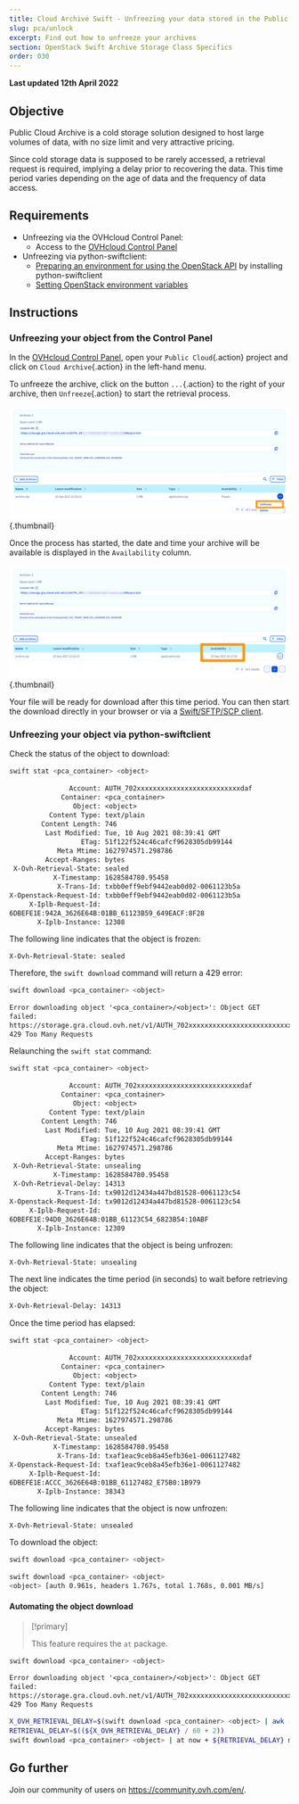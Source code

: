 ```yaml
---
title: Cloud Archive Swift - Unfreezing your data stored in the Public Cloud Archive
slug: pca/unlock
excerpt: Find out how to unfreeze your archives
section: OpenStack Swift Archive Storage Class Specifics
order: 030
---
```


**Last updated 12th April 2022**

## Objective

Public Cloud Archive is a cold storage solution designed to host large volumes of data, with no size limit and very attractive pricing.

Since cold storage data is supposed to be rarely accessed, a retrieval request is required, implying a delay prior to recovering the data. This time period varies depending on the age of data and the frequency of data access.

## Requirements

- Unfreezing via the OVHcloud Control Panel:
    - Access to the [OVHcloud Control Panel](https://ca.ovh.com/auth/?action=gotomanager&from=https://www.ovh.com/ca/en/&ovhSubsidiary=ca)
- Unfreezing via python-swiftclient:
    - [Preparing an environment for using the OpenStack API](https://docs.ovh.com/ca/en/public-cloud/prepare_the_environment_for_using_the_openstack_api/) by installing python-swiftclient
    - [Setting OpenStack environment variables](https://docs.ovh.com/ca/en/public-cloud/set-openstack-environment-variables/)

## Instructions

### Unfreezing your object from the Control Panel

In the [OVHcloud Control Panel](https://ca.ovh.com/auth/?action=gotomanager&from=https://www.ovh.com/ca/en/&ovhSubsidiary=ca), open your `Public Cloud`{.action} project and click on `Cloud Archive`{.action} in the left-hand menu.

To unfreeze the archive, click on the button `...`{.action} to the right of your archive, then `Unfreeze`{.action} to start the retrieval process.

![Unfreeze](images/unfreeze.png){.thumbnail}

Once the process has started, the date and time your archive will be available is displayed in the `Availability` column.

![Unfreeze result](images/unfreeze_result.png){.thumbnail}

Your file will be ready for download after this time period. You can then start the download directly in your browser or via a [Swift/SFTP/SCP client](https://docs.ovh.com/ca/en/storage/pca/sftp/).


### Unfreezing your object via python-swiftclient

Check the status of the object to download:

```bash
swift stat <pca_container> <object>
```

```
               Account: AUTH_702xxxxxxxxxxxxxxxxxxxxxxxxxxdaf
             Container: <pca_container>
                Object: <object>
          Content Type: text/plain
        Content Length: 746
         Last Modified: Tue, 10 Aug 2021 08:39:41 GMT
                  ETag: 51f122f524c46cafcf9628305db99144
            Meta Mtime: 1627974571.298786
         Accept-Ranges: bytes
 X-Ovh-Retrieval-State: sealed
           X-Timestamp: 1628584780.95458
            X-Trans-Id: txbb0eff9ebf9442eab0d02-0061123b5a
X-Openstack-Request-Id: txbb0eff9ebf9442eab0d02-0061123b5a
     X-Iplb-Request-Id: 6DBEFE1E:942A_3626E64B:01BB_61123B59_649EACF:8F28
       X-Iplb-Instance: 12308
```

The following line indicates that the object is frozen:

```
X-Ovh-Retrieval-State: sealed
```

Therefore, the `swift download` command will return a 429 error:

```bash
swift download <pca_container> <object>
```
```
Error downloading object '<pca_container>/<object>': Object GET failed: https://storage.gra.cloud.ovh.net/v1/AUTH_702xxxxxxxxxxxxxxxxxxxxxxxxxxdaf/<pca_container>/<object> 429 Too Many Requests
```

Relaunching the `swift stat` command:

```bash
swift stat <pca_container> <object>
```

```
               Account: AUTH_702xxxxxxxxxxxxxxxxxxxxxxxxxxdaf
             Container: <pca_container>
                Object: <object>
          Content Type: text/plain
        Content Length: 746
         Last Modified: Tue, 10 Aug 2021 08:39:41 GMT
                  ETag: 51f122f524c46cafcf9628305db99144
            Meta Mtime: 1627974571.298786
         Accept-Ranges: bytes
 X-Ovh-Retrieval-State: unsealing
           X-Timestamp: 1628584780.95458
 X-Ovh-Retrieval-Delay: 14313
            X-Trans-Id: tx9012d12434a447bd81528-0061123c54
X-Openstack-Request-Id: tx9012d12434a447bd81528-0061123c54
     X-Iplb-Request-Id: 6DBEFE1E:94D0_3626E64B:01BB_61123C54_6823B54:10ABF
       X-Iplb-Instance: 12309
```

The following line indicates that the object is being unfrozen:

```
X-Ovh-Retrieval-State: unsealing
```

The next line indicates the time period (in seconds) to wait before retrieving the object:

```bash
X-Ovh-Retrieval-Delay: 14313
```

Once the time period has elapsed:

```bash
swift stat <pca_container> <object>
```

```
               Account: AUTH_702xxxxxxxxxxxxxxxxxxxxxxxxxxdaf
             Container: <pca_container>
                Object: <object>
          Content Type: text/plain
        Content Length: 746
         Last Modified: Tue, 10 Aug 2021 08:39:41 GMT
                  ETag: 51f122f524c46cafcf9628305db99144
            Meta Mtime: 1627974571.298786
         Accept-Ranges: bytes
 X-Ovh-Retrieval-State: unsealed
           X-Timestamp: 1628584780.95458
            X-Trans-Id: txaf1eac9ceb8a45efb36e1-0061127482
X-Openstack-Request-Id: txaf1eac9ceb8a45efb36e1-0061127482
     X-Iplb-Request-Id: 6DBEFE1E:ACCC_3626E64B:01BB_61127482_E75B0:1B979
       X-Iplb-Instance: 38343
```

The following line indicates that the object is now unfrozen:

```
X-Ovh-Retrieval-State: unsealed
```

To download the object:

```bash
swift download <pca_container> <object>
```

```bash
swift download <pca_container> <object>
<object> [auth 0.961s, headers 1.767s, total 1.768s, 0.001 MB/s]
```

#### Automating the object download

> [!primary]
>
> This feature requires the `at` package.
>

```bash
swift download <pca_container> <object>
```
```
Error downloading object '<pca_container>/<object>': Object GET failed: https://storage.gra.cloud.ovh.net/v1/AUTH_702xxxxxxxxxxxxxxxxxxxxxxxxxxdaf/<pca_container>/<object> 429 Too Many Requests
```

```bash
X_OVH_RETRIEVAL_DELAY=$(swift download <pca_container> <object> | awk -F ": " '/X-Ovh-Retrieval-Delay/ {print $2}'
RETRIEVAL_DELAY=$((${X_OVH_RETRIEVAL_DELAY} / 60 + 2))
swift download <pca_container> <object> | at now + ${RETRIEVAL_DELAY} minutes
```

## Go further

Join our community of users on <https://community.ovh.com/en/>.
